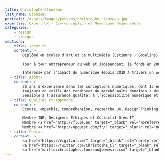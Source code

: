 ```yaml
---
title: Christophe Clouzeau
last_name: Clouzeau
portrait: /assets/images/persons/christophe-clouzeau.jpg
expertise: Expert UX - Éco-conception et Numérique Responsable
categories:
    - design
    - ethique
sections:
  - title: Identité
    content: >
        Diplômé en écoles d’art et de multimédia (Estienne + Gobelins), puis tombé dans la marmite du web en 1996, je suis un communicant issu des nouvelles technologies.

        Tour à tour entrepreneur du web et indépendant, je fonde en 2005 l’agence digitale NEOMA-Interactive. Je me spécialise en conseil et en accompagnement de clients, dans la stratégie digitale de leur marque ou de leur société à travers des interfaces numériques dédiées aux utilisateurs finaux (“user-centric”).

        Intéressé par l’impact du numérique depuis 2010 à travers un webzine, des blogs, des conférences et diverses participations collaboratives, je suis aujourd’hui au sein de l'équipe d'experts chez TEMESIS, engagé dans les sujets d’écoconception numérique et de numérique responsable en contribuant notamment au sein de différents groupes de travail pour notamment l’Institut du Numérique Responsable (INR), les Designers Éthiques, le collectif GreenIT et l’AFNOR.
  - title: Atouts
    content: >
        26 ans d’expérience dans les conceptions numériques, dont 13 en tant qu’entrepreneur créatif pour l’ergonomie et l’UX de sites Web, de plateformes applicatives et mobiles.
        Toujours en veille des tendances du marché multi-domaines : design d’expérience utilisateur, innovations technologiques, développement, conception visuelle, sobriété et low-tech.
        Sensible à l'assurance qualité, à l’accessibilité numérique et au développement durable.
  - title: Qualités et approche
    content: >
        Écoute, empathie, compréhension, recherche UX, Design Thinking, neurosciences, autonomie avec le renfort d’une équipe d’experts autour d’un tableau blanc !

        Membre INR, Designers Éthiques et Collectif GreenIT,
        Membre <a href="http://flupa.eu" target="_blank" rel="noreferrer">FLUPA</a> (UX et ergonomie),
        Membre <a href="http://opquast.com/fr/" target="_blank" rel="noreferrer">OPQUAST</a> (qualité web)
  - title: Contact
    content: >
        <a href="https://digitzu.com/" target="_blank" rel="noreferrer">Site</a> –
        <a href="https://twitter.com/Christophe_Cl" target="_blank" rel="noreferrer">Twitter</a> –
        <a href="mailto:christophe.clouzeau@temesis.com" target="_blank" rel="noreferrer">Mail</a>
---
```

